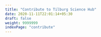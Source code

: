 ```yaml
---
title: "Contribute to Tilburg Science Hub"
date: 2020-11-11T22:01:14+05:30
draft: false
weight: 9999999
indexPage: "contribute"
---
```

